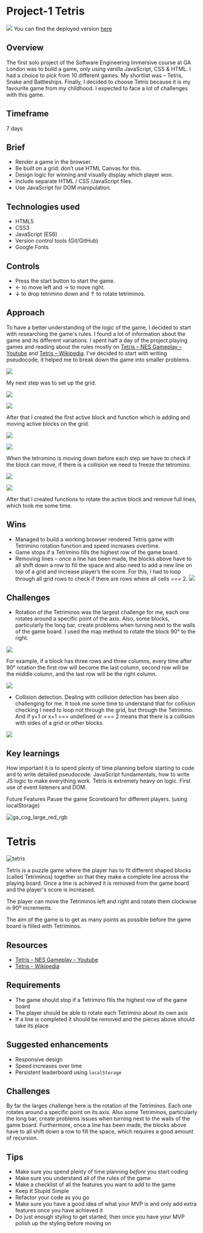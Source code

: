 # Project-1 Tetris

![](/assets/images/Tetris.png)
You can find the deployed version [here](https://mlozynska.github.io/sei-project-1/)

## Overview

The first solo project of the Software Engineering Immersive course at GA London was to build a game, only using vanilla JavaScript, CSS & HTML. I had a choice to pick from 10 different games. My shortlist was – Tetris, Snake and Battleships. Finally, I decided to choose Tetris because it is my favourite game from my childhood. I expected to face a lot of challenges with this game.

## Timeframe

7 days

## Brief

- Render a game in the browser.
- Be built on a grid: don’t use HTML Canvas for this.
- Design logic for winning and visually display which player won.
- Include separate HTML / CSS /JavaScript files.
- Use JavaScript for DOM manipulation.

## Technologies used

- HTML5
- CSS3
- JavaScript (ES6)
- Version control tools (Git/GitHub)
- Google Fonts

## Controls

- Press the start button to start the game.
- ← to move left and → to move right.
- ↓ to drop tetrimino down and ↑ to rotate tetriminos.

## Approach

To have a better understanding of the logic of the game, I decided to start with researching the game's rules. I found a lot of information about the game and its different variations. I spent half a day of the project playing games and reading about the rules mostly on [Tetris – NES Gameplay – Youtube](https://www.youtube.com/watch?v=CvUK-YWYcaE) and [Tetris – Wikipedia](https://en.wikipedia.org/wiki/Tetris).
I’ve decided to start with writing pseudocode, it helped me to break down the game into smaller problems.

![](/assets/images/Pseudocode.png)

My next step was to set up the grid.

![](/assets/images/Grid.png)

![](/assets/images/Playfield.png)

After that I created the first active block and function which is adding and moving active blocks on the grid.

![](/assets/images/ActiveBlock.png)

![](/assets/images/AddActiveBlock.png)

When the tetromino is moving down before each step we have to check if the block can move, if there is a collision we need to freeze the tetromino.

![](/assets/images/CanBlockMove.png)

![](/assets/images/FreezeBlock.png)

After that I created functions to rotate the active block and remove full lines, which took me some time.

## Wins

- Managed to build a working browser rendered Tetris game with Tetrimino rotation function and speed increases overtime.
- Game stops if a Tetrimino fills the highest row of the game board.
- Removing lines – once a line has been made, the blocks above have to all shift down a row to fill the space and also need to add a new line on top of a grid and increase player’s the score. For this, I had to loop through all grid rows to check if there are rows where all cells === 2.
  ![](/assets/images/Winns.png)

## Challenges

- Rotation of the Tetriminos was the largest challenge for me, each one rotates around a specific point of the axis. Also, some blocks, particularly the long bar, create problems when turning next to the walls of the game board. I used the map method to rotate the block 90° to the right.

![](/assets/images/Challenges.png)

For example, if a block has three rows and three columns, every time after 90° rotation the first row will become the last column, second row will be the middle column, and the last row will be the right column.

![](/assets/images/rotation.png)

- Collision detection. Dealing with collision detection has been also challenging for me. It took me some time to understand that for collision checking I need to loop not through the grid, but through the Tetrimino. And if y+1 or x+1 === undefined or === 2 means that there is a collision with sides of a grid or other blocks.

![](/assets/images/collision.png)

## Key learnings

How important it is to spend plenty of time planning before starting to code and to write detailed pseudocode.
JavaScript fundamentals, how to write JS logic to make everything work. Tetris is extremely heavy on logic.
First use of event listeners and DOM.

Future Features
Pause the game
Scoreboard for different players. (using localStorage)

![ga_cog_large_red_rgb](https://cloud.githubusercontent.com/assets/40461/8183776/469f976e-1432-11e5-8199-6ac91363302b.png)

# Tetris

![tetris](https://media.git.generalassemb.ly/user/15120/files/daf26380-fec9-11e8-8acf-fa36d83d819c)

Tetris is a puzzle game where the player has to fit different shaped blocks (called Tetriminos) together so that they make a complete line across the playing board. Once a line is achieved it is removed from the game board and the player's score is increased.

The player can move the Tetriminos left and right and rotate them clockwise in 90º increments.

The aim of the game is to get as many points as possible before the game board is filled with Tetriminos.

## Resources

- [Tetris - NES Gameplay - Youtube](https://www.youtube.com/watch?v=CvUK-YWYcaE)
- [Tetris - Wikipedia](https://en.wikipedia.org/wiki/Tetris)

## Requirements

- The game should stop if a Tetrimino fills the highest row of the game board
- The player should be able to rotate each Tetrimino about its own axis
- If a line is completed it should be removed and the pieces above should take its place

## Suggested enhancements

- Responsive design
- Speed increases over time
- Persistent leaderboard using `localStorage`

## Challenges

By far the larges challenge here is the rotation of the Tetriminos. Each one rotates around a specific point on its axis. Also some Tetriminos, particularly the long bar, create problems issues when turning next to the walls of the game board. Furthermore, once a line has been made, the blocks above have to all shift down a row to fill the space, which requires a good amount of recursion.

## Tips

- Make sure you spend plenty of time planning _before_ you start coding
- Make sure you understand all of the rules of the game
- Make a checklist of all the features you want to add to the game
- Keep It Stupid Simple
- Refactor your code as you go
- Make sure you have a good idea of what your MVP is and only add extra features once you have achieved it
- Do just enough styling to get started, then once you have your MVP polish up the styling before moving on
